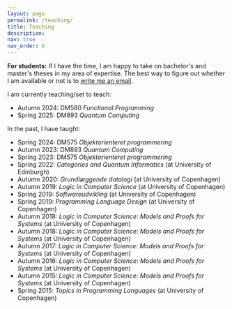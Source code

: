 ```yaml
---
layout: page
permalink: /teaching/
title: Teaching
description: 
nav: true
nav_order: 6
---
```


**For students:** If I have the time, I am happy to take on bachelor's and master's theses in my area of expertise. The best way to figure out whether I am available or not is to <a href="mailto:kaarsgaard@imada.sdu.dk">write me an email</a>.

I am currently teaching/set to teach:

* Autumn 2024: DM580 _Functional Programming_
* Spring 2025: DM893 _Quantum Computing_

In the past, I have taught:

* Spring 2024: DM575 _Objektorienteret programmering_
* Autumn 2023: DM893 _Quantum Computing_
* Spring 2023: DM575 _Objektorienteret programmering_
* Spring 2022: _Categories and Quantum Informatics_ (at University of Edinburgh)
* Autumn 2020: _Grundlæggende datalogi_ (at University of Copenhagen)
* Autumn 2019: _Logic in Computer Science_ (at University of Copenhagen)
* Spring 2019: _Softwareudvikling_ (at University of Copenhagen)
* Spring 2019: _Programming Language Design_ (at University of Copenhagen)
* Autumn 2018: _Logic in Computer Science: Models and Proofs for Systems_ (at University of Copenhagen)
* Autumn 2018: _Logic in Computer Science: Models and Proofs for Systems_ (at University of Copenhagen)
* Autumn 2017: _Logic in Computer Science: Models and Proofs for Systems_ (at University of Copenhagen)
* Autumn 2016: _Logic in Computer Science: Models and Proofs for Systems_ (at University of Copenhagen)
* Autumn 2015: _Logic in Computer Science: Models and Proofs for Systems_ (at University of Copenhagen)
* Spring 2015: _Topics in Programming Languages_ (at University of Copenhagen)
